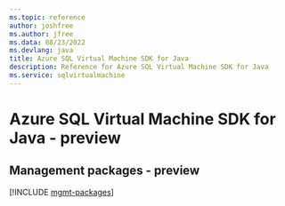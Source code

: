 ```yaml
---
ms.topic: reference
author: joshfree
ms.author: jfree
ms.data: 08/23/2022
ms.devlang: java
title: Azure SQL Virtual Machine SDK for Java
description: Reference for Azure SQL Virtual Machine SDK for Java
ms.service: sqlvirtualmachine
---
```

# Azure SQL Virtual Machine SDK for Java - preview

## Management packages - preview
[!INCLUDE [mgmt-packages](sql-virtual-machine-mgmt-index.md)]